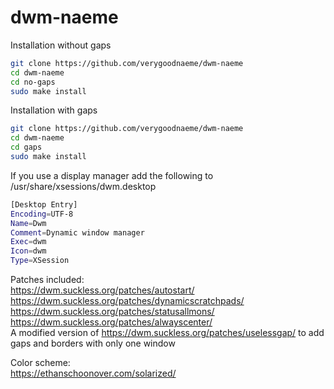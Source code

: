 # dwm-naeme
Installation without gaps
```bash
git clone https://github.com/verygoodnaeme/dwm-naeme
cd dwm-naeme
cd no-gaps
sudo make install
```
Installation with gaps  
```bash
git clone https://github.com/verygoodnaeme/dwm-naeme
cd dwm-naeme
cd gaps
sudo make install
```
If you use a display manager add the following to /usr/share/xsessions/dwm.desktop
```bash
[Desktop Entry]
Encoding=UTF-8
Name=Dwm
Comment=Dynamic window manager
Exec=dwm
Icon=dwm
Type=XSession
```
Patches included:  
https://dwm.suckless.org/patches/autostart/  
https://dwm.suckless.org/patches/dynamicscratchpads/  
https://dwm.suckless.org/patches/statusallmons/  
https://dwm.suckless.org/patches/alwayscenter/  
A modified version of https://dwm.suckless.org/patches/uselessgap/ to add gaps and borders with only one window

Color scheme:  
https://ethanschoonover.com/solarized/
